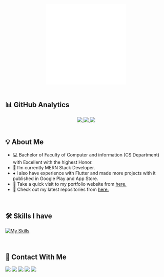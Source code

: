 <div align="center">
  <picture>
    <source media="(prefers-color-scheme: dark)" srcset="logo.gif" width="250" height="250">
    <source media="(prefers-color-scheme: light)" srcset="logo_black.gif" width="250" height="250">
    <img alt="Shows an illustrated sun in light color mode and a moon with stars in dark color mode." src="logo_black.gif" width="250" height="250">
  </picture>
</div>
<br>

## 📊 GitHub Analytics
<div align="center">
  <a href="https://github.com/MahmoudSharaf55">
  <img height="160em" src="https://github-readme-stats.vercel.app/api?username=MahmoudSharaf55&show_icons=true&theme=dark&include_all_commits=true&count_private=true"/>
  <img height="160em" src="https://github-readme-stats.vercel.app/api/top-langs/?username=MahmoudSharaf55&layout=compact&langs_count=7&theme=dark"/>
  <img height="160em" src="https://github-readme-streak-stats.herokuapp.com?user=MahmoudSharaf55&theme=dark&date_format=M%20j%5B%2C%20Y%5D"/>
  </a>
</div>

<br>

## 💡 About Me

- 💻 Bachelor of Faculty of Computer and information (CS Department) with Excellent with the highest Honor.
- 🌱 I’m currently MERN Stack Developer.
- ♦️ I also have experience with Flutter and made more projects with it published in Google Play and App Store.
- 📌 Take a quick visit to my portfolio website from [here.](https://sharaf.vercel.app)
- 🔗 Check out my latest repositories from [here.](https://github.com/MahmoudSharaf55)

<br>

## 🛠️ Skills I have

[![My Skills](https://skillicons.dev/icons?i=nodejs,html,css,js,ts,angular,react,electron,flutter,java,mongodb,mysql)](https://skillicons.dev)

<br>

## 📱 Contact With Me

<div> 
<a href="https://www.facebook.com/mahmoud.abdalla.sharaf55/" target="_blank"><img src="https://img.shields.io/badge/Facebook-1877F2?style=for-the-badge&logo=facebook&logoColor=white" target="_blank"></a>
<a href="https://twitter.com/Ma7MOoOD_SHaRaF" target="_blank"><img src="https://img.shields.io/badge/Twitter-1DA1F2?style=for-the-badge&logo=twitter&logoColor=white" target="_blank"></a>
<a href="mailto:mahmoudsharf55@gmail.com" target="_blank"><img src="https://img.shields.io/badge/Gmail-D14836?style=for-the-badge&logo=gmail&logoColor=white" target="_blank"></a>
<a href="https://wa.me/+2011100568681" target="_blank"><img src="https://img.shields.io/badge/WhatsApp-25D366?style=for-the-badge&logo=whatsapp&logoColor=white" target="_blank"></a>
<a href="https://www.linkedin.com/in/mahmoud-sharaf-51aab3171/" target="_blank"><img src="https://img.shields.io/badge/LinkedIn-0077B5?style=for-the-badge&logo=linkedin&logoColor=white" target="_blank"></a>

</div>

<br>
